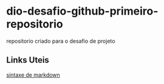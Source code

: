 # dio-desafio-github-primeiro-repositorio
repositorio criado para o desafio de projeto

## Links Uteis
[sintaxe de markdown](https://www.markdownguide.org)
